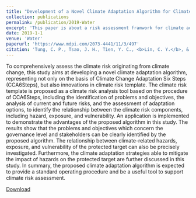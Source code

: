 ```yaml
---
title: "Development of a Novel Climate Adaptation Algorithm for Climate Risk Assessment"
collection: publications
permalink: /publication/2019-Water
excerpt: 'This paper is about a risk assessment framwork for climate adaptation.'
date: 2019-1-1
venue: 'Water'
paperurl: 'https://www.mdpi.com/2073-4441/11/3/497'
citation: 'Tung, C. P., Tsao, J. H., Tien, Y. C., <b>Lin, C. Y.</b>, & Jhong, B. C. (2019). Development of a Novel Climate Adaptation Algorithm for Climate Risk Assessment. <i>Water</i>, 11(3), 497.'
---
```


To comprehensively assess the climate risk originating from climate change, this study aims at developing a novel climate adaptation algorithm, representing not only on the basis of Climate Change Adaptation Six Steps (CCA6Steps), but also innovations in climate risk template. The climate risk template is proposed as a climate risk analysis tool based on the procedure of CCA6Steps, including the identification of problems and objectives, the analysis of current and future risks, and the assessment of adaptation options, to identify the relationship between the climate risk components, including hazard, exposure, and vulnerability. An application is implemented to demonstrate the advantages of the proposed algorithm in this study. The results show that the problems and objectives which concern the governance level and stakeholders can be clearly identified by the proposed algorithm. The relationship between climate-related hazards, exposure, and vulnerability of the protected target can also be precisely investigated. Furthermore, the climate adaptation strategies able to mitigate the impact of hazards on the protected target are further discussed in this study. In summary, the proposed climate adaptation algorithm is expected to provide a standard operating procedure and be a useful tool to support climate risk assessment.

[Download](https://github.com/philip928lin/philip928lin.github.io/blob/main/files/2019-Water.pdf)